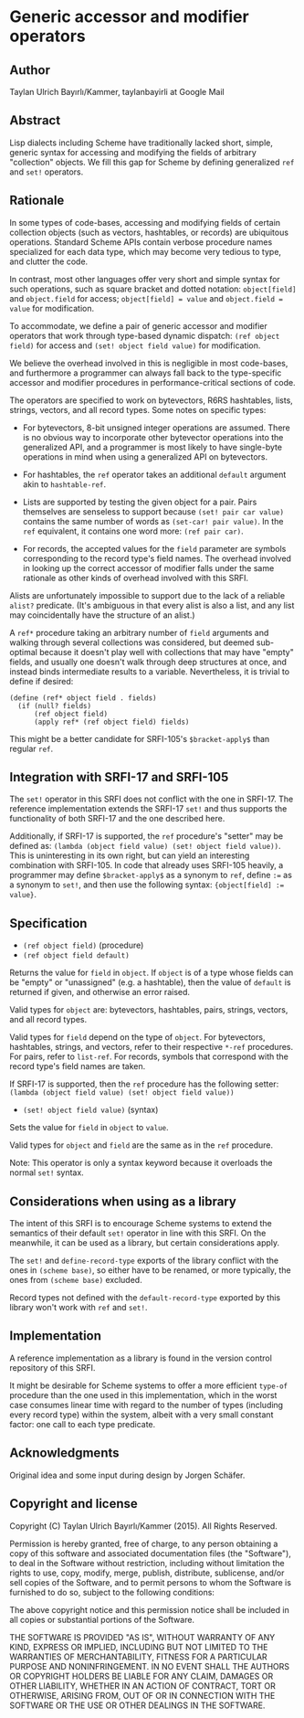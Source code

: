 Generic accessor and modifier operators
=======================================

Author
------

Taylan Ulrich Bayırlı/Kammer, taylanbayirli at Google Mail


Abstract
--------

Lisp dialects including Scheme have traditionally lacked short,
simple, generic syntax for accessing and modifying the fields of
arbitrary "collection" objects.  We fill this gap for Scheme by
defining generalized `ref` and `set!` operators.


Rationale
---------

In some types of code-bases, accessing and modifying fields of certain
collection objects (such as vectors, hashtables, or records) are
ubiquitous operations.  Standard Scheme APIs contain verbose procedure
names specialized for each data type, which may become very tedious to
type, and clutter the code.

In contrast, most other languages offer very short and simple syntax
for such operations, such as square bracket and dotted notation:
`object[field]` and `object.field` for access; `object[field] = value`
and `object.field = value` for modification.

To accommodate, we define a pair of generic accessor and modifier
operators that work through type-based dynamic dispatch: `(ref object
field)` for access and `(set! object field value)` for modification.

We believe the overhead involved in this is negligible in most
code-bases, and furthermore a programmer can always fall back to the
type-specific accessor and modifier procedures in performance-critical
sections of code.

The operators are specified to work on bytevectors, R6RS hashtables,
lists, strings, vectors, and all record types.  Some notes on specific
types:

- For bytevectors, 8-bit unsigned integer operations are assumed.
  There is no obvious way to incorporate other bytevector operations
  into the generalized API, and a programmer is most likely to have
  single-byte operations in mind when using a generalized API on
  bytevectors.

- For hashtables, the `ref` operator takes an additional `default`
  argument akin to `hashtable-ref`.

- Lists are supported by testing the given object for a pair.  Pairs
  themselves are senseless to support because `(set! pair car value)`
  contains the same number of words as `(set-car! pair value)`.  In
  the `ref` equivalent, it contains one word more: `(ref pair car)`.

- For records, the accepted values for the `field` parameter are
  symbols corresponding to the record type's field names.  The
  overhead involved in looking up the correct accessor of modifier
  falls under the same rationale as other kinds of overhead involved
  with this SRFI.

Alists are unfortunately impossible to support due to the lack of a
reliable `alist?` predicate.  (It's ambiguous in that every alist is
also a list, and any list may coincidentally have the structure of an
alist.)

A `ref*` procedure taking an arbitrary number of `field` arguments and
walking through several collections was considered, but deemed
sub-optimal because it doesn't play well with collections that may
have "empty" fields, and usually one doesn't walk through deep
structures at once, and instead binds intermediate results to a
variable.  Nevertheless, it is trivial to define if desired:

    (define (ref* object field . fields)
      (if (null? fields)
          (ref object field)
          (apply ref* (ref object field) fields)

This might be a better candidate for SRFI-105's `$bracket-apply$` than
regular `ref`.


Integration with SRFI-17 and SRFI-105
-------------------------------------

The `set!` operator in this SRFI does not conflict with the one in
SRFI-17.  The reference implementation extends the SRFI-17 `set!` and
thus supports the functionality of both SRFI-17 and the one described
here.

Additionally, if SRFI-17 is supported, the `ref` procedure's "setter"
may be defined as: `(lambda (object field value) (set! object field
value))`.  This is uninteresting in its own right, but can yield an
interesting combination with SRFI-105.  In code that already uses
SRFI-105 heavily, a programmer may define `$bracket-apply$` as a
synonym to `ref`, define `:=` as a synonym to `set!`, and then use the
following syntax: `{object[field] := value}`.


Specification
-------------

- `(ref object field)` (procedure)
- `(ref object field default)`

Returns the value for `field` in `object`.  If `object` is of a type
whose fields can be "empty" or "unassigned" (e.g. a hashtable), then
the value of `default` is returned if given, and otherwise an error
raised.

Valid types for `object` are: bytevectors, hashtables, pairs, strings,
vectors, and all record types.

Valid types for `field` depend on the type of `object`.  For
bytevectors, hashtables, strings, and vectors, refer to their
respective `*-ref` procedures.  For pairs, refer to `list-ref`.  For
records, symbols that correspond with the record type's field names
are taken.

If SRFI-17 is supported, then the `ref` procedure has the following
setter: `(lambda (object field value) (set! object field value))`

- `(set! object field value)` (syntax)

Sets the value for `field` in `object` to `value`.

Valid types for `object` and `field` are the same as in the `ref`
procedure.

Note: This operator is only a syntax keyword because it overloads the
normal `set!` syntax.


Considerations when using as a library
--------------------------------------

The intent of this SRFI is to encourage Scheme systems to extend the
semantics of their default `set!` operator in line with this SRFI.  On
the meanwhile, it can be used as a library, but certain considerations
apply.

The `set!` and `define-record-type` exports of the library conflict
with the ones in `(scheme base)`, so either have to be renamed, or
more typically, the ones from `(scheme base)` excluded.

Record types not defined with the `default-record-type` exported by
this library won't work with `ref` and `set!`.


Implementation
--------------

A reference implementation as a library is found in the version
control repository of this SRFI.

It might be desirable for Scheme systems to offer a more efficient
`type-of` procedure than the one used in this implementation, which in
the worst case consumes linear time with regard to the number of types
(including every record type) within the system, albeit with a very
small constant factor: one call to each type predicate.


Acknowledgments
---------------

Original idea and some input during design by Jorgen Schäfer.


Copyright and license
---------------------

Copyright (C) Taylan Ulrich Bayırlı/Kammer (2015). All Rights Reserved.

Permission is hereby granted, free of charge, to any person obtaining
a copy of this software and associated documentation files (the
"Software"), to deal in the Software without restriction, including
without limitation the rights to use, copy, modify, merge, publish,
distribute, sublicense, and/or sell copies of the Software, and to
permit persons to whom the Software is furnished to do so, subject to
the following conditions:

The above copyright notice and this permission notice shall be
included in all copies or substantial portions of the Software.

THE SOFTWARE IS PROVIDED "AS IS", WITHOUT WARRANTY OF ANY KIND,
EXPRESS OR IMPLIED, INCLUDING BUT NOT LIMITED TO THE WARRANTIES OF
MERCHANTABILITY, FITNESS FOR A PARTICULAR PURPOSE AND
NONINFRINGEMENT. IN NO EVENT SHALL THE AUTHORS OR COPYRIGHT HOLDERS BE
LIABLE FOR ANY CLAIM, DAMAGES OR OTHER LIABILITY, WHETHER IN AN ACTION
OF CONTRACT, TORT OR OTHERWISE, ARISING FROM, OUT OF OR IN CONNECTION
WITH THE SOFTWARE OR THE USE OR OTHER DEALINGS IN THE SOFTWARE.
